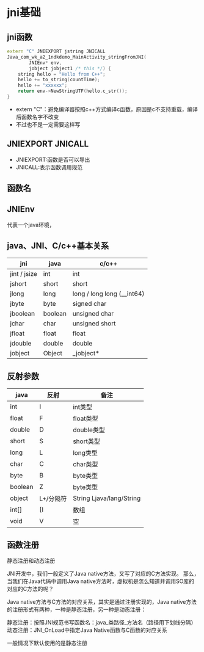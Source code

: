 # jni基础

## jni函数

```c++
extern "C" JNIEXPORT jstring JNICALL
Java_com_wk_a2_1ndkdemo_MainActivity_stringFromJNI(
        JNIEnv* env,
        jobject jobject1 /* this */) {
    string hello = "Hello from C++";
    hello += to_string(countTime);
    hello += "xxxxxx";
    return env->NewStringUTF(hello.c_str());
}
```

- extern "C"：避免编译器按照c++方式编译c函数，原因是c不支持重载，编译后函数名字不改变
- 不过也不是一定需要这样写

## JNIEXPORT  JNICALL

- JNIEXPORT:函数是否可以导出
- JNICALL:表示函数调用规范

## 函数名

## JNIEnv

代表一个java环境，

## java、JNI、C/c++基本关系
|jni|java|c/c++|
|---|---|---|
|jint / jsize	|int	|int
|jshort	|short	|short
|jlong	|long	|long / long long (__int64)
|jbyte	|byte	|signed char
|jboolean	|boolean	|unsigned char
|jchar	|char	|unsigned short
|jfloat	|float	|float
|jdouble|	double	|double
|jobject|	Object	|_jobject*

## 反射参数

|java|反射|备注|
|---|---|---|
|int|I|int类型|
|float|F|float类型|
|double|D|double类型|
|short|S|short类型|
|long|L|long类型|
|char|C|char类型|
|byte|B|byte类型|
|boolean|Z|byte类型|
|object|L+/分隔符|String Ljava/lang/String|
|int[]|[I|数组|
|void|V|空|

## 函数注册

静态注册和动态注册

JNI开发中，我们一般定义了Java native方法，又写了对应的C方法实现。
那么，当我们在Java代码中调用Java native方法时，虚拟机是怎么知道并调用SO库的对应的C方法的呢？

Java native方法与C方法的对应关系，其实是通过注册实现的，Java native方法的注册形式有两种，一种是静态注册，另一种是动态注册：

静态注册：按照JNI规范书写函数名：java_类路径_方法名（路径用下划线分隔）
动态注册：JNI_OnLoad中指定Java Native函数与C函数的对应关系

一般情况下默认使用的是静态注册
